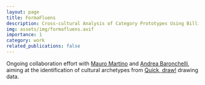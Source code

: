 ```yaml
---
layout: page
title: FormaFluens
description: Cross-cultural Analysis of Category Prototypes Using Billions of Digitised Drawings
img: assets/img/formafluens.avif
importance: 1
category: work
related_publications: false
---
```


Ongoing collaboration effort with [Mauro Martino](https://www.mamartino.com/) and [Andrea Baronchelli](https://www.andreabaronchelli.com/), aiming at the identification of cultural archetypes from [Quick, draw!](https://quickdraw.withgoogle.com/) drawing data.